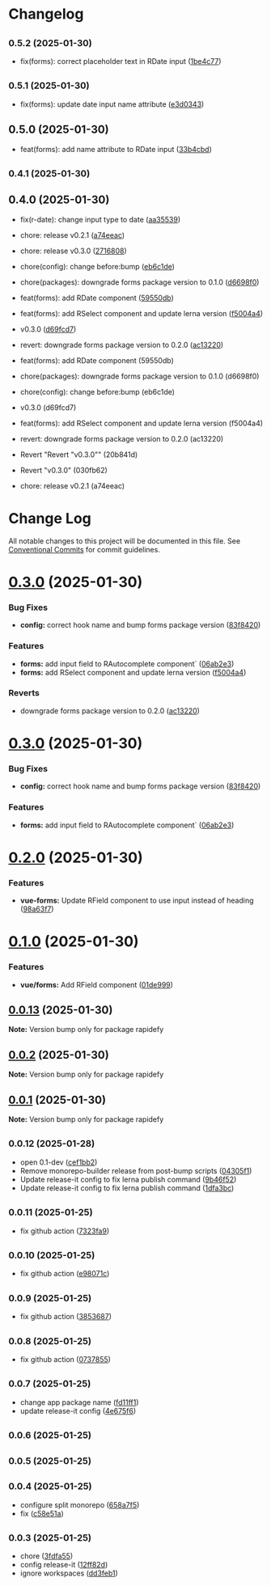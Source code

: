 # Changelog

## <small>0.5.2 (2025-01-30)</small>

* fix(forms): correct placeholder text in RDate input ([1be4c77](https://github.com/rapidefy/lerna-and-monorepo-builder/commit/1be4c77))

## <small>0.5.1 (2025-01-30)</small>

* fix(forms): update date input name attribute ([e3d0343](https://github.com/rapidefy/lerna-and-monorepo-builder/commit/e3d0343))

## 0.5.0 (2025-01-30)

* feat(forms): add name attribute to RDate input ([33b4cbd](https://github.com/rapidefy/lerna-and-monorepo-builder/commit/33b4cbd))

## <small>0.4.1 (2025-01-30)</small>

## 0.4.0 (2025-01-30)

* fix(r-date): change input type to date ([aa35539](https://github.com/rapidefy/lerna-and-monorepo-builder/commit/aa35539))
* chore: release v0.2.1 ([a74eeac](https://github.com/rapidefy/lerna-and-monorepo-builder/commit/a74eeac))
* chore: release v0.3.0 ([2716808](https://github.com/rapidefy/lerna-and-monorepo-builder/commit/2716808))
* chore(config): change before:bump ([eb6c1de](https://github.com/rapidefy/lerna-and-monorepo-builder/commit/eb6c1de))
* chore(packages): downgrade forms package version to 0.1.0 ([d6698f0](https://github.com/rapidefy/lerna-and-monorepo-builder/commit/d6698f0))
* feat(forms): add RDate component ([59550db](https://github.com/rapidefy/lerna-and-monorepo-builder/commit/59550db))
* feat(forms): add RSelect component and update lerna version ([f5004a4](https://github.com/rapidefy/lerna-and-monorepo-builder/commit/f5004a4))
* v0.3.0 ([d69fcd7](https://github.com/rapidefy/lerna-and-monorepo-builder/commit/d69fcd7))
* revert: downgrade forms package version to 0.2.0 ([ac13220](https://github.com/rapidefy/lerna-and-monorepo-builder/commit/ac13220))

* feat(forms): add RDate component (59550db)
* chore(packages): downgrade forms package version to 0.1.0 (d6698f0)
* chore(config): change before:bump (eb6c1de)
* v0.3.0 (d69fcd7)
* feat(forms): add RSelect component and update lerna version (f5004a4)
* revert: downgrade forms package version to 0.2.0 (ac13220)
* Revert "Revert "v0.3.0"" (20b841d)
* Revert "v0.3.0" (030fb62)
* chore: release v0.2.1 (a74eeac)

# Change Log

All notable changes to this project will be documented in this file.
See [Conventional Commits](https://conventionalcommits.org) for commit guidelines.

# [0.3.0](https://github.com/rapidefy/lerna-and-monorepo-builder/compare/v0.2.0...v0.3.0) (2025-01-30)


### Bug Fixes

* **config:** correct hook name and bump forms package version ([83f8420](https://github.com/rapidefy/lerna-and-monorepo-builder/commit/83f8420ab0a30a561cce8ad2f283764c6e3d3006))


### Features

* **forms:** add input field to RAutocomplete component` ([06ab2e3](https://github.com/rapidefy/lerna-and-monorepo-builder/commit/06ab2e3d3d13e9bb6fbda6a14c401c4d7da63c88))
* **forms:** add RSelect component and update lerna version ([f5004a4](https://github.com/rapidefy/lerna-and-monorepo-builder/commit/f5004a4d731f4c2f9945efa10e8641f2ab2e7abc))


### Reverts

* downgrade forms package version to 0.2.0 ([ac13220](https://github.com/rapidefy/lerna-and-monorepo-builder/commit/ac1322028b888f56acc2ca87ade9ade6ccf74d39))





# [0.3.0](https://github.com/rapidefy/lerna-and-monorepo-builder/compare/v0.2.0...v0.3.0) (2025-01-30)


### Bug Fixes

* **config:** correct hook name and bump forms package version ([83f8420](https://github.com/rapidefy/lerna-and-monorepo-builder/commit/83f8420ab0a30a561cce8ad2f283764c6e3d3006))


### Features

* **forms:** add input field to RAutocomplete component` ([06ab2e3](https://github.com/rapidefy/lerna-and-monorepo-builder/commit/06ab2e3d3d13e9bb6fbda6a14c401c4d7da63c88))





# [0.2.0](https://github.com/rapidefy/lerna-and-monorepo-builder/compare/v0.0.14...v0.2.0) (2025-01-30)


### Features

* **vue-forms:** Update RField component to use input instead of heading ([98a63f7](https://github.com/rapidefy/lerna-and-monorepo-builder/commit/98a63f76c07a6baafa377d1dd6e0951855154341))





# [0.1.0](https://github.com/rapidefy/lerna-and-monorepo-builder/compare/v0.0.13...v0.1.0) (2025-01-30)


### Features

* **vue/forms:** Add RField component ([01de999](https://github.com/rapidefy/lerna-and-monorepo-builder/commit/01de99944739e2d71159612de1ce4c4b5f204c1d))





## [0.0.13](https://github.com/rapidefy/lerna-and-monorepo-builder/compare/v0.0.2...v0.0.13) (2025-01-30)

**Note:** Version bump only for package rapidefy





## [0.0.2](https://github.com/rapidefy/lerna-and-monorepo-builder/compare/v0.0.12...v0.0.2) (2025-01-30)

**Note:** Version bump only for package rapidefy





## [0.0.1](https://github.com/rapidefy/lerna-and-monorepo-builder/compare/v0.0.12...v0.0.1) (2025-01-30)

**Note:** Version bump only for package rapidefy







## <small>0.0.12 (2025-01-28)</small>

* open 0.1-dev ([cef1bb2](https://github.com/rapidefy/lerna-and-monorepo-builder/commit/cef1bb2))
* Remove monorepo-builder release from post-bump scripts ([04305f1](https://github.com/rapidefy/lerna-and-monorepo-builder/commit/04305f1))
* Update release-it config to fix lerna publish command ([9b46f52](https://github.com/rapidefy/lerna-and-monorepo-builder/commit/9b46f52))
* Update release-it config to fix lerna publish command ([1dfa3bc](https://github.com/rapidefy/lerna-and-monorepo-builder/commit/1dfa3bc))

## <small>0.0.11 (2025-01-25)</small>

* fix github action ([7323fa9](https://github.com/rapidefy/lerna-and-monorepo-builder/commit/7323fa9))

## <small>0.0.10 (2025-01-25)</small>

* fix github action ([e98071c](https://github.com/rapidefy/lerna-and-monorepo-builder/commit/e98071c))

## <small>0.0.9 (2025-01-25)</small>

* fix github action ([3853687](https://github.com/rapidefy/lerna-and-monorepo-builder/commit/3853687))

## <small>0.0.8 (2025-01-25)</small>

* fix github action ([0737855](https://github.com/rapidefy/lerna-and-monorepo-builder/commit/0737855))

## <small>0.0.7 (2025-01-25)</small>

* change app package name ([fd11ff1](https://github.com/rapidefy/lerna-and-monorepo-builder/commit/fd11ff1))
* update release-it config ([4e675f6](https://github.com/rapidefy/lerna-and-monorepo-builder/commit/4e675f6))

## <small>0.0.6 (2025-01-25)</small>

## <small>0.0.5 (2025-01-25)</small>

## <small>0.0.4 (2025-01-25)</small>

* configure split monorepo ([658a7f5](https://github.com/rapidefy/lerna-and-monorepo-builder/commit/658a7f5))
* fix ([c58e51a](https://github.com/rapidefy/lerna-and-monorepo-builder/commit/c58e51a))

## <small>0.0.3 (2025-01-25)</small>

* chore ([3fdfa55](https://github.com/rapidefy/lerna-and-monorepo-builder/commit/3fdfa55))
* config release-it ([12ff82d](https://github.com/rapidefy/lerna-and-monorepo-builder/commit/12ff82d))
* ignore workspaces ([dd3feb1](https://github.com/rapidefy/lerna-and-monorepo-builder/commit/dd3feb1))

